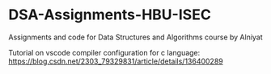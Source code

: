 # DSA-Assignments-HBU-ISEC
Assignments and code for Data Structures and Algorithms course by Alniyat

Tutorial on vscode compiler configuration for c language:
https://blog.csdn.net/2303_79329831/article/details/136400289